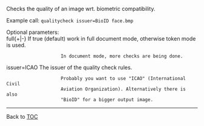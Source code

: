 Checks the quality of an image wrt. biometric compatibility.

Example call: `qualitycheck issuer=BioID face.bmp`

Optional parameters:  
   full{+|-}            If true (default) work in full document mode, otherwise
                        token mode is used.

                        In document mode, more checks are being done.

   issuer=ICAO          The issuer of the quality check rules.

                        Probably you want to use "ICAO" (International Civil
                        Aviation Organization). Alternatively there is also
                        "BioID" for a bigger output image.

---

Back to [TOC](./toc.md)